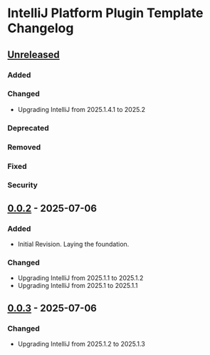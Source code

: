 <!-- Keep a Changelog guide -> https://keepachangelog.com -->

# IntelliJ Platform Plugin Template Changelog

## [Unreleased]

### Added

### Changed
- Upgrading IntelliJ from 2025.1.4.1 to 2025.2

### Deprecated

### Removed

### Fixed

### Security

## [0.0.2] - 2025-07-06

### Added

- Initial Revision. Laying the foundation.

### Changed

- Upgrading IntelliJ from 2025.1.1 to 2025.1.2
- Upgrading IntelliJ from 2025.1 to 2025.1.1

## [0.0.3] - 2025-07-06

### Changed

- Upgrading IntelliJ from 2025.1.2 to 2025.1.3

[Unreleased]: https://github.com/ChrisCarini/rust-analyzer-lsp-intellij-plugin/compare/v0.0.2...HEAD
[0.0.3]: https://github.com/ChrisCarini/rust-analyzer-lsp-intellij-plugin/commits/v0.0.3
[0.0.2]: https://github.com/ChrisCarini/rust-analyzer-lsp-intellij-plugin/compare/v0.0.3...v0.0.2
